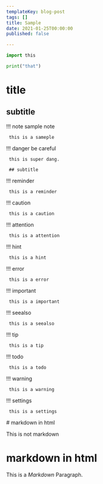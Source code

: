 ```yaml
---
templateKey: blog-post
tags: []
title: Sample
date: 2021-01-25T00:00:00
published: false

---
```


``` python
import this

print("that")
```

# title

## subtitle

!!! note sample note

     this is a sameple

!!! danger be careful

     this is super dang.

     ## subtitle

!!! reminder

     this is a reminder

!!! caution

     this is a caution

!!! attention

     this is a attention

!!! hint

     this is a hint

!!! error

     this is a error

!!! important

     this is a important

!!! seealso

     this is a seealso

!!! tip

     this is a tip

!!! todo

     this is a todo

!!! warning

     this is a warning

!!! settings

     this is a settings

<div>
# markdown in html

This is not markdown
</div>

<div markdown="1">

# markdown in html

This is a *Markdown* Paragraph.

</div>
